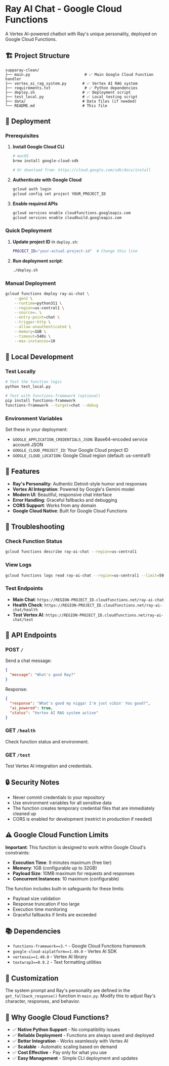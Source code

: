 # Ray AI Chat - Google Cloud Functions

A Vertex AI-powered chatbot with Ray's unique personality, deployed on Google Cloud Functions.

## 🏗️ Project Structure

```
supparay-clean/
├── main.py                        # ✅ Main Google Cloud Function handler
├── vertex_ai_rag_system.py       # ✅ Vertex AI RAG system
├── requirements.txt               # ✅ Python dependencies
├── deploy.sh                     # ✅ Deployment script
├── test_local.py                 # ✅ Local testing script
├── data/                         # Data files (if needed)
└── README.md                     # This file
```

## 🚀 Deployment

### Prerequisites

1. **Install Google Cloud CLI**
   ```bash
   # macOS
   brew install google-cloud-sdk
   
   # Or download from: https://cloud.google.com/sdk/docs/install
   ```

2. **Authenticate with Google Cloud**
   ```bash
   gcloud auth login
   gcloud config set project YOUR_PROJECT_ID
   ```

3. **Enable required APIs**
   ```bash
   gcloud services enable cloudfunctions.googleapis.com
   gcloud services enable cloudbuild.googleapis.com
   ```

### Quick Deployment

1. **Update project ID** in `deploy.sh`:
   ```bash
   PROJECT_ID="your-actual-project-id"  # Change this line
   ```

2. **Run deployment script**:
   ```bash
   ./deploy.sh
   ```

### Manual Deployment

```bash
gcloud functions deploy ray-ai-chat \
    --gen2 \
    --runtime=python311 \
    --region=us-central1 \
    --source=. \
    --entry-point=chat \
    --trigger-http \
    --allow-unauthenticated \
    --memory=1GB \
    --timeout=540s \
    --max-instances=10
```

## 🔧 Local Development

### Test Locally

```bash
# Test the function logic
python test_local.py

# Test with functions-framework (optional)
pip install functions-framework
functions-framework --target=chat --debug
```

### Environment Variables

Set these in your deployment:

- `GOOGLE_APPLICATION_CREDENTIALS_JSON`: Base64-encoded service account JSON
- `GOOGLE_CLOUD_PROJECT_ID`: Your Google Cloud project ID
- `GOOGLE_CLOUD_LOCATION`: Google Cloud region (default: us-central1)

## 🎯 Features

- **Ray's Personality**: Authentic Detroit-style humor and responses
- **Vertex AI Integration**: Powered by Google's Gemini model
- **Modern UI**: Beautiful, responsive chat interface
- **Error Handling**: Graceful fallbacks and debugging
- **CORS Support**: Works from any domain
- **Google Cloud Native**: Built for Google Cloud Functions

## 🐛 Troubleshooting

### Check Function Status

```bash
gcloud functions describe ray-ai-chat --region=us-central1
```

### View Logs

```bash
gcloud functions logs read ray-ai-chat --region=us-central1 --limit=50
```

### Test Endpoints

- **Main Chat**: `https://REGION-PROJECT_ID.cloudfunctions.net/ray-ai-chat`
- **Health Check**: `https://REGION-PROJECT_ID.cloudfunctions.net/ray-ai-chat/health`
- **Test Vertex AI**: `https://REGION-PROJECT_ID.cloudfunctions.net/ray-ai-chat/test`

## 📝 API Endpoints

### POST `/`
Send a chat message:

```json
{
  "message": "What's good Ray?"
}
```

Response:
```json
{
  "response": "What's good my nigga! I'm just vibin' You good?",
  "ai_powered": true,
  "status": "Vertex AI RAG system active"
}
```

### GET `/health`
Check function status and environment.

### GET `/test`
Test Vertex AI integration and credentials.

## 🔒 Security Notes

- Never commit credentials to your repository
- Use environment variables for all sensitive data
- The function creates temporary credential files that are immediately cleaned up
- CORS is enabled for development (restrict in production if needed)

## ⚠️ Google Cloud Function Limits

**Important**: This function is designed to work within Google Cloud's constraints:

- **Execution Time**: 9 minutes maximum (free tier)
- **Memory**: 1GB (configurable up to 32GB)
- **Payload Size**: 10MB maximum for requests and responses
- **Concurrent Instances**: 10 maximum (configurable)

The function includes built-in safeguards for these limits:
- Payload size validation
- Response truncation if too large
- Execution time monitoring
- Graceful fallbacks if limits are exceeded

## 📚 Dependencies

- `functions-framework==3.*` - Google Cloud Functions framework
- `google-cloud-aiplatform==1.49.0` - Vertex AI SDK
- `vertexai==1.49.0` - Vertex AI library
- `textwrap3==0.9.2` - Text formatting utilities

## 🎨 Customization

The system prompt and Ray's personality are defined in the `get_fallback_response()` function in `main.py`. Modify this to adjust Ray's character, responses, and behavior.

## 🚀 Why Google Cloud Functions?

- ✅ **Native Python Support** - No compatibility issues
- ✅ **Reliable Deployment** - Functions are always saved and deployed
- ✅ **Better Integration** - Works seamlessly with Vertex AI
- ✅ **Scalable** - Automatic scaling based on demand
- ✅ **Cost Effective** - Pay only for what you use
- ✅ **Easy Management** - Simple CLI deployment and updates 